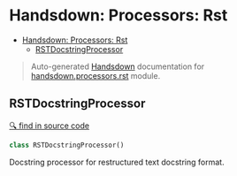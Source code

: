 # Handsdown: Processors: Rst

- [Handsdown: Processors: Rst](#handsdown-processors-rst)
  - [RSTDocstringProcessor](#rstdocstringprocessor)

> Auto-generated [Handsdown](./README.md) documentation for [handsdown.processors.rst](../handsdown/processors/rst.py) module.

## RSTDocstringProcessor

[🔍 find in source code](../handsdown/processors/rst.py#L7)

```python
class RSTDocstringProcessor()
```

Docstring processor for restructured text docstring format.
